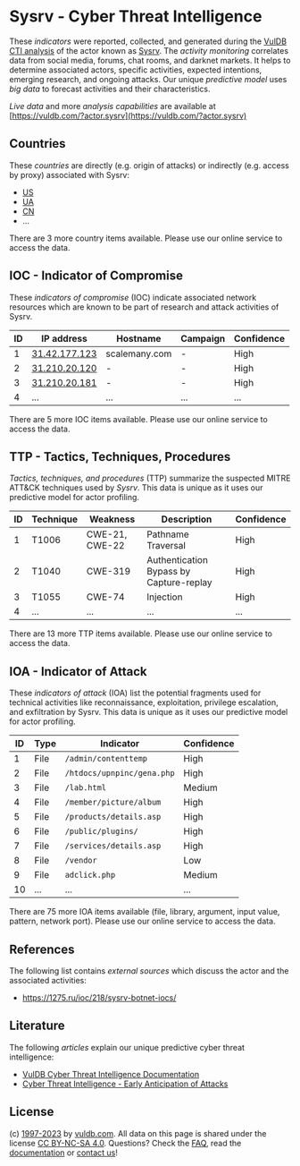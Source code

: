 # Sysrv - Cyber Threat Intelligence

These _indicators_ were reported, collected, and generated during the [VulDB CTI analysis](https://vuldb.com/?kb.cti) of the actor known as [Sysrv](https://vuldb.com/?actor.sysrv). The _activity monitoring_ correlates data from social media, forums, chat rooms, and darknet markets. It helps to determine associated actors, specific activities, expected intentions, emerging research, and ongoing attacks. Our unique _predictive model_ uses _big data_ to forecast activities and their characteristics.

_Live data_ and more _analysis capabilities_ are available at [https://vuldb.com/?actor.sysrv](https://vuldb.com/?actor.sysrv)

## Countries

These _countries_ are directly (e.g. origin of attacks) or indirectly (e.g. access by proxy) associated with Sysrv:

* [US](https://vuldb.com/?country.us)
* [UA](https://vuldb.com/?country.ua)
* [CN](https://vuldb.com/?country.cn)
* ...

There are 3 more country items available. Please use our online service to access the data.

## IOC - Indicator of Compromise

These _indicators of compromise_ (IOC) indicate associated network resources which are known to be part of research and attack activities of Sysrv.

ID | IP address | Hostname | Campaign | Confidence
-- | ---------- | -------- | -------- | ----------
1 | [31.42.177.123](https://vuldb.com/?ip.31.42.177.123) | scalemany.com | - | High
2 | [31.210.20.120](https://vuldb.com/?ip.31.210.20.120) | - | - | High
3 | [31.210.20.181](https://vuldb.com/?ip.31.210.20.181) | - | - | High
4 | ... | ... | ... | ...

There are 5 more IOC items available. Please use our online service to access the data.

## TTP - Tactics, Techniques, Procedures

_Tactics, techniques, and procedures_ (TTP) summarize the suspected MITRE ATT&CK techniques used by _Sysrv_. This data is unique as it uses our predictive model for actor profiling.

ID | Technique | Weakness | Description | Confidence
-- | --------- | -------- | ----------- | ----------
1 | T1006 | CWE-21, CWE-22 | Pathname Traversal | High
2 | T1040 | CWE-319 | Authentication Bypass by Capture-replay | High
3 | T1055 | CWE-74 | Injection | High
4 | ... | ... | ... | ...

There are 13 more TTP items available. Please use our online service to access the data.

## IOA - Indicator of Attack

These _indicators of attack_ (IOA) list the potential fragments used for technical activities like reconnaissance, exploitation, privilege escalation, and exfiltration by Sysrv. This data is unique as it uses our predictive model for actor profiling.

ID | Type | Indicator | Confidence
-- | ---- | --------- | ----------
1 | File | `/admin/contenttemp` | High
2 | File | `/htdocs/upnpinc/gena.php` | High
3 | File | `/lab.html` | Medium
4 | File | `/member/picture/album` | High
5 | File | `/products/details.asp` | High
6 | File | `/public/plugins/` | High
7 | File | `/services/details.asp` | High
8 | File | `/vendor` | Low
9 | File | `adclick.php` | Medium
10 | ... | ... | ...

There are 75 more IOA items available (file, library, argument, input value, pattern, network port). Please use our online service to access the data.

## References

The following list contains _external sources_ which discuss the actor and the associated activities:

* https://1275.ru/ioc/218/sysrv-botnet-iocs/

## Literature

The following _articles_ explain our unique predictive cyber threat intelligence:

* [VulDB Cyber Threat Intelligence Documentation](https://vuldb.com/?kb.cti)
* [Cyber Threat Intelligence - Early Anticipation of Attacks](https://www.scip.ch/en/?labs.20201022)

## License

(c) [1997-2023](https://vuldb.com/?kb.changelog) by [vuldb.com](https://vuldb.com/?kb.about). All data on this page is shared under the license [CC BY-NC-SA 4.0](https://creativecommons.org/licenses/by-nc-sa/4.0/). Questions? Check the [FAQ](https://vuldb.com/?kb.faq), read the [documentation](https://vuldb.com/?kb) or [contact us](https://vuldb.com/?contact)!
